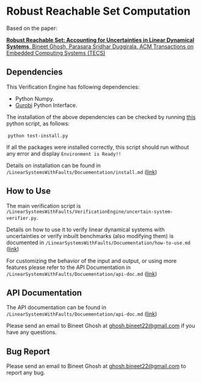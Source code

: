 # Robust Reachable Set Computation

Based on the paper: 

[**Robust Reachable Set: Accounting for Uncertainties in Linear Dynamical Systems**, Bineet Ghosh, Parasara Sridhar Duggirala, ACM Transactions on Embedded Computing Systems (TECS)](https://dl.acm.org/citation.cfm?id=3358229)




## Dependencies

This Verification Engine has following dependencies:

* Python Numpy.
* [Gurobi](https://www.gurobi.com/) Python Interface.

The installation of the above dependencies can be checked by running [this](https://github.com/bineet-coderep/Robust_Reach_Set_Computation/blob/master/LinearSystemsWithFaults/EnvironmentTester/test-install.py) python script, as follows:

​		`python test-install.py`

If all the packages were installed correctly, this script should run without any error and display `Environment is Ready!!`

Details on installation can be found in `/LinearSystemsWithFaults/Docuementation/install.md` ([link](https://github.com/bineet-coderep/Robust_Reach_Set_Computation/blob/master/LinearSystemsWithFaults/Documentation/install.md))



## How to Use

The main verification script is `/LinearSystemsWithFaults/VerificationEngine/uncertain-system-verifier.py`.

Details on how to use it to verify linear dynamical systems with uncertainties or verify inbuilt benchmarks (also modifying them) is documented in `/LinearSystemsWithFaults/Docuementation/how-to-use.md` ([link](https://github.com/bineet-coderep/Robust_Reach_Set_Computation/blob/master/LinearSystemsWithFaults/Documentation/how-to-use.md))

For customizing the behavior of the input and output, or using more features please refer to the API Documentation in `/LinearSystemsWithFaults/Docuementation/api-doc.md` ([link](https://github.com/bineet-coderep/Robust_Reach_Set_Computation/blob/master/LinearSystemsWithFaults/Documentation/api-doc.md))



## API Documentation

The API documentation can be found in `/LinearSystemsWithFaults/Docuementation/api-doc.md` ([link](https://github.com/bineet-coderep/Robust_Reach_Set_Computation/blob/master/LinearSystemsWithFaults/Documentation/api-doc.md))

Please send an email to Bineet Ghosh at ghosh.bineet22@gmail.com if you have any questions.



## Bug Report

Please send an email to Bineet Ghosh at ghosh.bineet22@gmail.com to report any bug.

